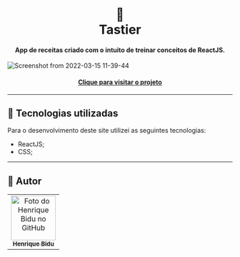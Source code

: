 <h1 align="center">
  🍟<br>Tastier
</h1>

<h4 align="center">
  App de receitas criado com o intuito de treinar conceitos de ReactJS.
</h4>


![Screenshot from 2022-03-15 11-39-44](https://user-images.githubusercontent.com/95511751/158404319-000648cc-78fe-4a51-a584-38b46e9894bb.png)


<h4 align="center"><a href="https://hbidu.github.io/recipe-app/">Clique para visitar o projeto</a></h4>

---

## 💼 Tecnologias utilizadas
Para o desenvolvimento deste site utilizei as seguintes tecnologias:

- ReactJS;
- CSS;

---

## 🚀 Autor<br>
<table>
  <tr>
    <td align="center">
      <a href="https://github.com/hbidu">
        <img src=![index](https://user-images.githubusercontent.com/95511751/158404855-9269baf3-ea6a-47f6-830d-c5ec2d1ab863.png) width="100px;" alt="Foto do Henrique Bidu no GitHub"/><br>
        <sub>
          <b>Henrique Bidu</b>
        </sub>
      </a>
    </td>
  </tr>
</table>
